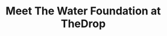---
title: "Meet The Water Foundation at TheDrop"
event_name: "BMW Foundation, The Leaders Collaboration Forum"
upcoming_dates: "2025-10-23--2025-10-25"
upcoming_location: "EUREF CAMPUS, Berlin"
url: https://the-water-foundation.com
splash_page_path: /events/bmw-foundation-the-leaders-collaboration-forum
twf_zinger: "The Water Foundation is a think tank and capital catalyst, assuring full-stack financial innovations are tackling the urgent challenge of our time."
invite_message: "Meet us at BMW Foundation, The Leaders Collaboration Forum, a gathering of leaders working on transformation and impact."
share_image: /share-banners/bannerImage--The-Water-Foundation_at_BMW-Foundation-Herbert-Quandt.webp
contact_email: "dive.deep@the-water-foundation.com"
contact_phone: "+49 177 4543720"
event_website: "https://events.bmw-foundation.org/the-leaders-collaboration-forum-25/the-program"
---